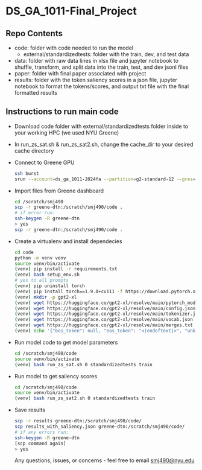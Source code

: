 # DS_GA_1011-Final_Project

## Repo Contents
* code: folder with code needed to run the model
  * external/standardizedtests: folder with the train, dev, and test data
* data: folder with raw data lines in xlsx file and jupyter notebook to shuffle, transform, and split data into the train, test, and dev jsonl files
* paper: folder with final paper associated with project
* results: folder with the token saliency scores in a json file, jupyter notebook to format the tokens/scores, and output txt file with the final formatted results


## Instructions to run main code
* Download code folder with external/standardizedtests folder inside to your working HPC (we used NYU Greene)
* In run_zs_sat.sh & run_zs_sat2.sh, change the cache_dir to your desired cache directory
* Connect to Greene GPU
  ````bash
  ssh burst
  srun --account=ds_ga_1011-2024fa --partition=g2-standard-12 --gres=gpu:1 --time=1:00:00 --pty /bin/bash
  ````
* Import files from Greene dashboard 
  ````bash
  cd /scratch/smj490
  scp -r greene-dtn:/scratch/smj490/code .
  # if error run:
  ssh-keygen -R greene-dtn
  > yes
  scp -r greene-dtn:/scratch/smj490/code .
  ````
* Create a virtualenv and install dependecies
  ````bash
  cd code
  python -m venv venv
  source venv/bin/activate
  (venv) pip install -r requirements.txt
  (venv) bash setup_env.sh
  # yes to all prompts
  (venv) pip uninstall torch
  (venv) pip install torch==1.9.0+cu111 -f https://download.pytorch.org/whl/torch_stable.html
  (venv) mkdir -p gpt2-xl
  (venv) wget https://huggingface.co/gpt2-xl/resolve/main/pytorch_model.bin -O gpt2-xl/pytorch_model.bin
  (venv) wget https://huggingface.co/gpt2-xl/resolve/main/config.json -O gpt2-xl/config.json
  (venv) wget https://huggingface.co/gpt2-xl/resolve/main/tokenizer.json -O gpt2-xl/tokenizer.json 
  (venv) wget https://huggingface.co/gpt2-xl/resolve/main/vocab.json -O gpt2-xl/vocab.json 
  (venv) wget https://huggingface.co/gpt2-xl/resolve/main/merges.txt -O gpt2-xl/merges.txt 
  (venv) echo '{"bos_token": null, "eos_token": "<|endoftext|>", "unk_token": null, "pad_token": null, "mask_token": null}' > gpt2-xl/special_tokens_map.json
  ````
* Run model code to get model parameters
  ````bash
  cd /scratch/smj490/code
  source venv/bin/activate
  (venv) bash run_zs_sat.sh 0 standardizedtests train
  ````
* Run model to get saliency scores
  ````bash
  cd /scratch/smj490/code
  source venv/bin/activate
  (venv) bash run_zs_sat2.sh 0 standardizedtests train
  ````
* Save results
  ````bash
  scp -r results greene-dtn:/scratch/smj490/code/
  scp results_with_saliency.json greene-dtn:/scratch/smj490/code/
  # if any errors run:
  ssh-keygen -R greene-dtn
  [scp command again]
  > yes
  ````

  Any questions, issues, or concerns - feel free to email smj490@nyu.edu
